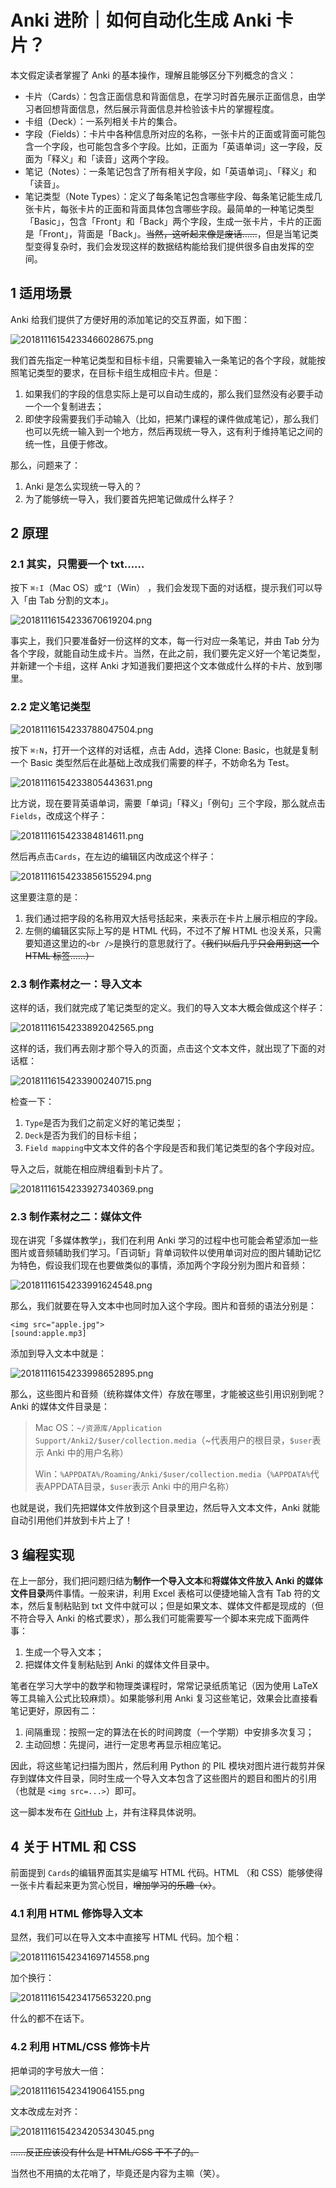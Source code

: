 # Anki 进阶｜如何自动化生成 Anki 卡片？

本文假定读者掌握了 Anki 的基本操作，理解且能够区分下列概念的含义：

* 卡片（Cards）：包含正面信息和背面信息，在学习时首先展示正面信息，由学习者回想背面信息，然后展示背面信息并检验该卡片的掌握程度。
* 卡组（Deck）：一系列相关卡片的集合。
* 字段（Fields）：卡片中各种信息所对应的名称，一张卡片的正面或背面可能包含一个字段，也可能包含多个字段。比如，正面为「英语单词」这一字段，反面为「释义」和「读音」这两个字段。
* 笔记（Notes）：一条笔记包含了所有相关字段，如「英语单词」、「释义」和「读音」。
* 笔记类型（Note Types）：定义了每条笔记包含哪些字段、每条笔记能生成几张卡片，每张卡片的正面和背面具体包含哪些字段。最简单的一种笔记类型「Basic」，包含「Front」和「Back」两个字段，生成一张卡片，卡片的正面是「Front」，背面是「Back」。<del>当然，这听起来像是废话……</del>，但是当笔记类型变得复杂时，我们会发现这样的数据结构能给我们提供很多自由发挥的空间。

## 1 适用场景

Anki 给我们提供了方便好用的添加笔记的交互界面，如下图：

![20181116154233466028675.png](http://bearimg.nengbear.com/20181116154233466028675.png)

我们首先指定一种笔记类型和目标卡组，只需要输入一条笔记的各个字段，就能按照笔记类型的要求，在目标卡组生成相应卡片。但是：

1. 如果我们的字段的信息实际上是可以自动生成的，那么我们显然没有必要手动一个一个复制进去；
2. 即使字段需要我们手动输入（比如，把某门课程的课件做成笔记），那么我们也可以先统一输入到一个地方，然后再现统一导入，这有利于维持笔记之间的统一性，且便于修改。

那么，问题来了：

1. Anki 是怎么实现统一导入的？
2. 为了能够统一导入，我们要首先把笔记做成什么样子？

## 2 原理

### 2.1 其实，只需要一个 txt……

按下 `⌘⇧I`（Mac OS）或`^I`（Win） ，我们会发现下面的对话框，提示我们可以导入「由 Tab 分割的文本」。

![20181116154233670619204.png](http://bearimg.nengbear.com/20181116154233670619204.png)

事实上，我们只要准备好一份这样的文本，每一行对应一条笔记，并由 Tab 分为各个字段，就能自动生成卡片。当然，在此之前，我们要先定义好一个笔记类型，并新建一个卡组，这样 Anki 才知道我们要把这个文本做成什么样的卡片、放到哪里。

### 2.2 定义笔记类型

![20181116154233788047504.png](http://bearimg.nengbear.com/20181116154233788047504.png)

按下 `⌘⇧N`，打开一个这样的对话框，点击 Add，选择 Clone: Basic，也就是复制一个 Basic 类型然后在此基础上改成我们需要的样子，不妨命名为 Test。

![20181116154233805443631.png](http://bearimg.nengbear.com/20181116154233805443631.png)

比方说，现在要背英语单词，需要「单词」「释义」「例句」三个字段，那么就点击`Fields`，改成这个样子：

![2018111615423384814611.png](http://bearimg.nengbear.com/2018111615423384814611.png)

然后再点击`Cards`，在左边的编辑区内改成这个样子：

![20181116154233856155294.png](http://bearimg.nengbear.com/20181116154233856155294.png)

这里要注意的是：

1. 我们通过把字段的名称用双大括号括起来，来表示在卡片上展示相应的字段。
2. 左侧的编辑区实际上写的是 HTML 代码，不过不了解 HTML 也没关系，只需要知道这里边的`<br />`是换行的意思就行了。<del>（我们以后几乎只会用到这一个 HTML 标签……）</del>

### 2.3 制作素材之一：导入文本

这样的话，我们就完成了笔记类型的定义。我们的导入文本大概会做成这个样子：

![20181116154233892042565.png](http://bearimg.nengbear.com/20181116154233892042565.png)

这样的话，我们再去刚才那个导入的页面，点击这个文本文件，就出现了下面的对话框：

![20181116154233900240715.png](http://bearimg.nengbear.com/20181116154233900240715.png)

检查一下：

1. `Type`是否为我们之前定义好的笔记类型；
2. `Deck`是否为我们的目标卡组；
3. `Field mapping`中文本文件的各个字段是否和我们笔记类型的各个字段对应。

导入之后，就能在相应牌组看到卡片了。

![20181116154233927340369.png](http://bearimg.nengbear.com/20181116154233927340369.png)

### 2.3 制作素材之二：媒体文件

现在讲究「多媒体教学」，我们在利用 Anki 学习的过程中也可能会希望添加一些图片或音频辅助我们学习。「百词斩」背单词软件以使用单词对应的图片辅助记忆为特色，假设我们现在也要做类似的事情，添加两个字段分别为图片和音频：

![20181116154233991624548.png](http://bearimg.nengbear.com/20181116154233991624548.png)

那么，我们就要在导入文本中也同时加入这个字段。图片和音频的语法分别是：

```
<img src="apple.jpg">
[sound:apple.mp3]
```

添加到导入文本中就是：

![20181116154233998652895.png](http://bearimg.nengbear.com/20181116154233998652895.png)

那么，这些图片和音频（统称媒体文件）存放在哪里，才能被这些引用识别到呢？Anki 的媒体文件目录是：

> Mac OS：`~/资源库/Application Support/Anki2/$user/collection.media`（~代表用户的根目录，`$user`表示 Anki 中的用户名称）
>
> Win：`%APPDATA%/Roaming/Anki/$user/collection.media`（`%APPDATA%`代表APPDATA目录，`$user`表示 Anki 中的用户名称）

也就是说，我们先把媒体文件放到这个目录里边，然后导入文本文件，Anki 就能自动引用他们并放到卡片上了！

## 3 编程实现

在上一部分，我们把问题归结为**制作一个导入文本**和**将媒体文件放入 Anki 的媒体文件目录**两件事情。一般来讲，利用 Excel 表格可以便捷地输入含有 Tab 符的文本，然后复制粘贴到 txt 文件中就可以；但是如果文本、媒体文件都是现成的（但不符合导入 Anki 的格式要求），那么我们可能需要写一个脚本来完成下面两件事：

1. 生成一个导入文本；
2. 把媒体文件复制粘贴到 Anki 的媒体文件目录中。

笔者在学习大学中的数学和物理类课程时，常常记录纸质笔记（因为使用 LaTeX 等工具输入公式比较麻烦）。如果能够利用 Anki 复习这些笔记，效果会比直接看笔记更好，原因有二：

1. 间隔重现：按照一定的算法在长的时间跨度（一个学期）中安排多次复习；
2. 主动回想：先提问，进行一定思考再显示相应笔记。

因此，将这些笔记扫描为图片，然后利用 Python 的 PIL 模块对图片进行裁剪并保存到媒体文件目录，同时生成一个导入文本包含了这些图片的题目和图片的引用（也就是 `<img src=...>`）即可。

这一脚本发布在 [GitHub](https://github.com/tansongchen/Automation-with-Python/blob/master/%E4%BB%8E%E6%89%AB%E6%8F%8F%E7%AC%94%E8%AE%B0%E5%88%B0%20Anki%20%E5%8D%A1%E7%89%87/main.py) 上，并有注释具体说明。

## 4 关于 HTML 和 CSS

前面提到 `Cards`的编辑界面其实是编写 HTML 代码。HTML （和 CSS）能够使得一张卡片看起来更为赏心悦目，<del>增加学习的乐趣（x）</del>。

### 4.1 利用 HTML 修饰导入文本

显然，我们可以在导入文本中直接写 HTML 代码。加个粗：

![20181116154234169714558.png](http://bearimg.nengbear.com/20181116154234169714558.png)

加个换行：

![20181116154234175653220.png](http://bearimg.nengbear.com/20181116154234175653220.png)

什么的都不在话下。

### 4.2 利用 HTML/CSS 修饰卡片

把单词的字号放大一倍：

![2018111615423419064155.png](http://bearimg.nengbear.com/2018111615423419064155.png)

文本改成左对齐：

![20181116154234205343045.png](http://bearimg.nengbear.com/20181116154234205343045.png)

<del>……反正应该没有什么是 HTML/CSS 干不了的。</del>

当然也不用搞的太花哨了，毕竟还是内容为主嘛（笑）。